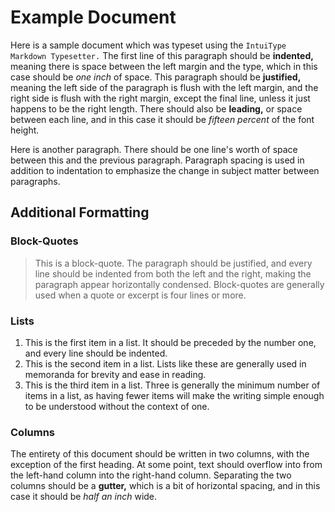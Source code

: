 # Example Document

Here is a sample document which was typeset using the `IntuiType Markdown Typesetter.`
The first line of this paragraph should be **indented,** meaning there is space between the left margin and the type,
which in this case should be *one inch* of space.
This paragraph should be **justified,** meaning the left side of the paragraph is flush with the left margin, and the right side is flush with the right margin,
except the final line, unless it just happens to be the right length.
There should also be **leading,** or space between each line, and in this case it should be *fifteen percent* of the font height.

Here is another paragraph.
There should be one line's worth of space between this and the previous paragraph.
Paragraph spacing is used in addition to indentation to emphasize the change in subject matter between paragraphs.

## Additional Formatting

### Block-Quotes
> This is a block-quote.
> The paragraph should be justified, and every line should be indented from both the left and the right, making the paragraph appear horizontally condensed.
> Block-quotes are generally used when a quote or excerpt is four lines or more.

### Lists
1. This is the first item in a list.
It should be preceded by the number one, and every line should be indented.
2. This is the second item in a list.
Lists like these are generally used in memoranda for brevity and ease in reading.
3. This is the third item in a list.
Three is generally the minimum number of items in a list,
as having fewer items will make the writing simple enough to be understood without the context of one.

### Columns
The entirety of this document should be written in two columns, with the exception of the first heading.
At some point, text should overflow into from the left-hand column into the right-hand column.
Separating the two columns should be a **gutter,** which is a bit of horizontal spacing,
and in this case it should be *half an inch* wide.
